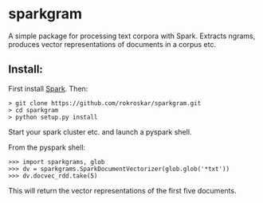 sparkgram
=========

A simple package for processing text corpora with Spark. Extracts ngrams,
produces vector representations of documents in a corpus etc.

Install:
--------

First install [Spark](http://spark.apache.org). Then:

```
> git clone https://github.com/rokroskar/sparkgram.git
> cd sparkgram
> python setup.py install
```
Start your spark cluster etc. and launch a pyspark shell.

From the pyspark shell:

```
>>> import sparkgrams, glob
>>> dv = sparkgrams.SparkDocumentVectorizer(glob.glob('*txt'))
>>> dv.docvec_rdd.take(5)
```

This will return the vector representations of the first five documents. 
